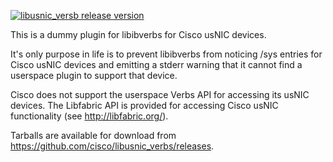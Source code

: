 [![libusnic_versb release version](https://img.shields.io/github/release/cisco/libusnic_verbs.svg)](https://github.com/cisco/libusnic_verbs/releases/latest)

This is a dummy plugin for libibverbs for Cisco usNIC devices.

It's only purpose in life is to prevent libibverbs from noticing /sys
entries for Cisco usNIC devices and emitting a stderr warning that it
cannot find a userspace plugin to support that device.

Cisco does not support the userspace Verbs API for accessing its usNIC
devices.  The Libfabric API is provided for accessing Cisco usNIC
functionality (see http://libfabric.org/).

Tarballs are available for download from https://github.com/cisco/libusnic_verbs/releases.

